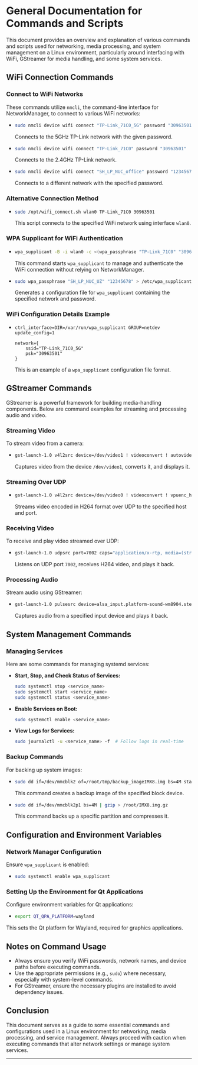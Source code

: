 # General Documentation for Commands and Scripts

This document provides an overview and explanation of various commands and scripts used for networking, media processing, and system management on a Linux environment, particularly around interfacing with WiFi, GStreamer for media handling, and some system services.

## WiFi Connection Commands

### Connect to WiFi Networks

These commands utilize `nmcli`, the command-line interface for NetworkManager, to connect to various WiFi networks:

- ```bash
  sudo nmcli device wifi connect "TP-Link_71C0_5G" password "30963501"
  ```
  Connects to the 5GHz TP-Link network with the given password.

- ```bash
  sudo nmcli device wifi connect "TP-Link_71C0" password "30963501"
  ```
  Connects to the 2.4GHz TP-Link network.

- ```bash
  sudo nmcli device wifi connect "SH_LP_NUC_office" password "12345678"
  ```
  Connects to a different network with the specified password.

### Alternative Connection Method

- ```bash
  sudo /opt/wifi_connect.sh wlan0 TP-Link_71C0 30963501
  ```
  This script connects to the specified WiFi network using interface `wlan0`.

### WPA Supplicant for WiFi Authentication

- ```bash
  wpa_supplicant -B -i wlan0 -c <(wpa_passphrase "TP-Link_71C0" "30963501")
  ```
  This command starts `wpa_supplicant` to manage and authenticate the WiFi connection without relying on NetworkManager.

- ```bash
  sudo wpa_passphrase "SH_LP_NUC_UZ" "12345678" > /etc/wpa_supplicant.conf
  ```
  Generates a configuration file for `wpa_supplicant` containing the specified network and password.

### WiFi Configuration Details Example

- ```plaintext
  ctrl_interface=DIR=/var/run/wpa_supplicant GROUP=netdev
  update_config=1

  network={
      ssid="TP-Link_71C0_5G"
      psk="30963501"
  }
  ```
  This is an example of a `wpa_supplicant` configuration file format.

## GStreamer Commands

GStreamer is a powerful framework for building media-handling components. Below are command examples for streaming and processing audio and video.

### Streaming Video

To stream video from a camera:

- ```bash
  gst-launch-1.0 v4l2src device=/dev/video1 ! videoconvert ! autovideosink
  ```
  Captures video from the device `/dev/video1`, converts it, and displays it.

### Streaming Over UDP

- ```bash
  gst-launch-1.0 v4l2src device=/dev/video0 ! videoconvert ! vpuenc_h264 bitrate=5000 ! rtph264pay ! udpsink host=192.168.1.145 port=7002
  ```
  Streams video encoded in H264 format over UDP to the specified host and port.

### Receiving Video

To receive and play video streamed over UDP:

- ```bash
  gst-launch-1.0 udpsrc port=7002 caps="application/x-rtp, media=(string)video, clock-rate=(int)90000, encoding-name=(string)H264, payload=(int)96" ! rtph264depay ! avdec_h264 ! videoconvert ! autovideosink
  ```
  Listens on UDP port `7002`, receives H264 video, and plays it back.

### Processing Audio

Stream audio using GStreamer:

- ```bash
  gst-launch-1.0 pulsesrc device=alsa_input.platform-sound-wm8904.stereo-fallback ! audio/x-raw, channels=1 ! audioconvert ! audioresample ! autoaudiosink
  ```
  Captures audio from a specified input device and plays it back.

## System Management Commands

### Managing Services

Here are some commands for managing systemd services:

- **Start, Stop, and Check Status of Services:**
  ```bash
  sudo systemctl stop <service_name>
  sudo systemctl start <service_name>
  sudo systemctl status <service_name>
  ```

- **Enable Services on Boot:**
  ```bash
  sudo systemctl enable <service_name>
  ```

- **View Logs for Services:**
  ```bash
  sudo journalctl -u <service_name> -f  # Follow logs in real-time
  ```

### Backup Commands

For backing up system images:

- ```bash
  sudo dd if=/dev/mmcblk2 of=/root/tmp/backup_imageIMX8.img bs=4M status=progress
  ```
  This command creates a backup image of the specified block device.

- ```bash
  sudo dd if=/dev/mmcblk2p1 bs=4M | gzip > /root/IMX8.img.gz
  ```
  This command backs up a specific partition and compresses it.

## Configuration and Environment Variables

### Network Manager Configuration

Ensure `wpa_supplicant` is enabled:

- ```bash
  sudo systemctl enable wpa_supplicant
  ```

### Setting Up the Environment for Qt Applications

Configure environment variables for Qt applications:

- ```bash
  export QT_QPA_PLATFORM=wayland
  ```

This sets the Qt platform for Wayland, required for graphics applications.

## Notes on Command Usage

- Always ensure you verify WiFi passwords, network names, and device paths before executing commands.
- Use the appropriate permissions (e.g., `sudo`) where necessary, especially with system-level commands.
- For GStreamer, ensure the necessary plugins are installed to avoid dependency issues.

## Conclusion

This document serves as a guide to some essential commands and configurations used in a Linux environment for networking, media processing, and service management. Always proceed with caution when executing commands that alter network settings or manage system services.

---